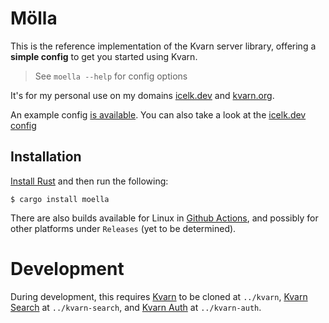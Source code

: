 # Mölla

This is the reference implementation of the Kvarn server library,
offering a **simple config** to get you started using Kvarn.

> See `moella --help` for config options

It's for my personal use on my domains [icelk.dev](https://icelk.dev/) and [kvarn.org](https://kvarn.org/).

An example config [is available](https://github.com/Icelk/moella/blob/main/example-config.ron).
You can also take a look at the [icelk.dev config](https://github.com/Icelk/icelk.dev/blob/main/icelk.dev.ron)

## Installation

[Install Rust](https://rust-lang.org/learn/get-started) and then run the following:

```shell
$ cargo install moella
```

There are also builds available for Linux in [Github Actions](https://github.com/Icelk/moella/actions),
and possibly for other platforms under `Releases` (yet to be determined).

# Development

During development, this requires [Kvarn](https://github.com/Icelk/kvarn) to be cloned at `../kvarn`, [Kvarn Search](https://github.com/Icelk/kvarn-search) at `../kvarn-search`, and [Kvarn Auth](https://github.com/Icelk/kvarn-auth) at `../kvarn-auth`.
